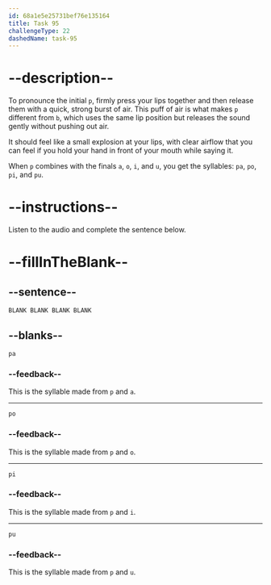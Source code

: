 ```yaml
---
id: 68a1e5e25731bef76e135164
title: Task 95
challengeType: 22
dashedName: task-95
---
```


<!-- (Audio) A: p, pa, po, pi, pu -->

# --description--

To pronounce the initial `p`, firmly press your lips together and then release them with a quick, strong burst of air. This puff of air is what makes `p` different from `b`, which uses the same lip position but releases the sound gently without pushing out air.

It should feel like a small explosion at your lips, with clear airflow that you can feel if you hold your hand in front of your mouth while saying it.

When `p` combines with the finals `a`, `o`, `i`, and `u`, you get the syllables: `pa`, `po`, `pi`, and `pu`.

# --instructions--

Listen to the audio and complete the sentence below.

# --fillInTheBlank--

## --sentence--

`BLANK BLANK BLANK BLANK`

## --blanks--

`pa`

### --feedback--

This is the syllable made from `p` and `a`.

---

`po`

### --feedback--

This is the syllable made from `p` and `o`.

---

`pi`

### --feedback--

This is the syllable made from `p` and `i`.

---

`pu`

### --feedback--

This is the syllable made from `p` and `u`.
